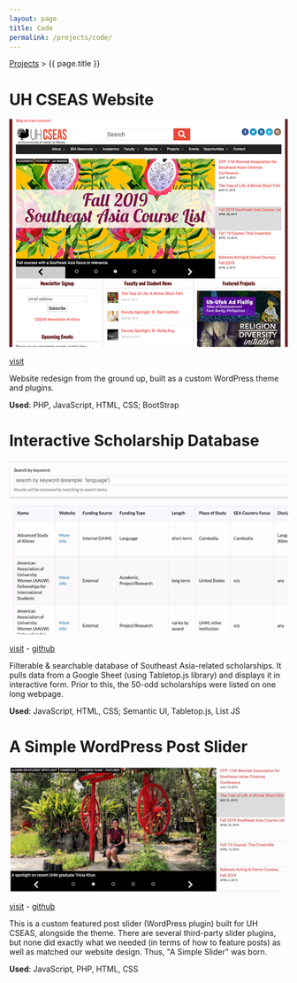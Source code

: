 ```yaml
---
layout: page
title: Code
permalink: /projects/code/
---
```


<a href="/projects">Projects</a> > {{ page.title }}

# UH CSEAS Website
![cseashawaii.org homepage](/img/cseashawaii.png)

[visit](https://www.cseashawaii.org)

Website redesign from the ground up, built as a custom WordPress theme and plugins.

**Used**: PHP, JavaScript, HTML, CSS; BootStrap

# Interactive Scholarship Database
![Scholarship Database](/img/scholarships.gif)

[visit](https://app.cseashawaii.org/scholarships) - [github](https://github.com/diliaur/scholarships)

Filterable & searchable database of Southeast Asia-related scholarships. It pulls data from a Google Sheet (using Tabletop.js library) and displays it in interactive form. Prior to this, the 50-odd scholarships were listed on one long webpage.

**Used**: JavaScript, HTML, CSS; Semantic UI, Tabletop.js, List JS

# A Simple WordPress Post Slider
![A Simple Slider for WordPress](/img/slider.gif)

[visit](https://www.cseashawaii.org) - [github](https://github.com/diliaur/simple-slider-2)

This is a custom featured post slider (WordPress plugin) built for UH CSEAS, alongside the theme. There are several third-party slider plugins, but none did exactly what we needed (in terms of how to feature posts) as well as matched our website design. Thus, "A Simple Slider" was born.

**Used**: JavaScript, PHP, HTML, CSS
